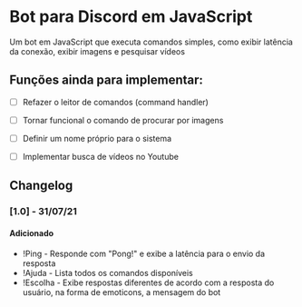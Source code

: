 # Bot para Discord em JavaScript
 Um bot em JavaScript que executa comandos simples, como exibir latência da conexão, exibir imagens e pesquisar vídeos
 
 ## Funções ainda para implementar:
 - [ ] Refazer o leitor de comandos (command handler)
 - [ ] Tornar funcional o comando de procurar por imagens
 - [ ] Definir um nome próprio para o sistema
 - [ ] Implementar busca de vídeos no Youtube
 
 
 
 
 ## **Changelog**
 
 ### [1.0] - 31/07/21
 
 #### Adicionado
 * !Ping - Responde com "Pong!" e exibe a latência para o envio da resposta
 * !Ajuda - Lista todos os comandos disponíveis
 * !Escolha - Exibe respostas diferentes de acordo com a resposta do usuário, na forma de emoticons, a mensagem do bot
